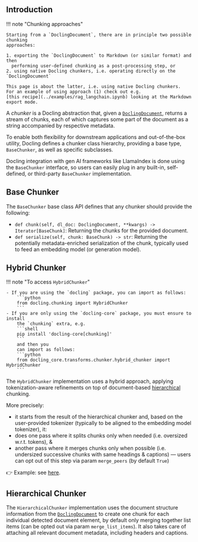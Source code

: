 ## Introduction

!!! note "Chunking approaches"

    Starting from a `DoclingDocument`, there are in principle two possible chunking
    approaches:

    1. exporting the `DoclingDocument` to Markdown (or similar format) and then
      performing user-defined chunking as a post-processing step, or
    2. using native Docling chunkers, i.e. operating directly on the `DoclingDocument`

    This page is about the latter, i.e. using native Docling chunkers.
    For an example of using approach (1) check out e.g.
    [this recipe](../examples/rag_langchain.ipynb) looking at the Markdown export mode.

A *chunker* is a Docling abstraction that, given a
[`DoclingDocument`](./docling_document.md), returns a stream of chunks, each of which
captures some part of the document as a string accompanied by respective metadata.

To enable both flexibility for downstream applications and out-of-the-box utility,
Docling defines a chunker class hierarchy, providing a base type, `BaseChunker`, as well
as specific subclasses.

Docling integration with gen AI frameworks like LlamaIndex is done using the
`BaseChunker` interface, so users can easily plug in any built-in, self-defined, or
third-party `BaseChunker` implementation.

## Base Chunker

The `BaseChunker` base class API defines that any chunker should provide the following:

- `def chunk(self, dl_doc: DoclingDocument, **kwargs) -> Iterator[BaseChunk]`:
  Returning the chunks for the provided document.
- `def serialize(self, chunk: BaseChunk) -> str`:
  Returning the potentially metadata-enriched serialization of the chunk, typically
  used to feed an embedding model (or generation model).

## Hybrid Chunker

!!! note "To access `HybridChunker`"

    - If you are using the `docling` package, you can import as follows:
        ```python
        from docling.chunking import HybridChunker
        ```
    - If you are only using the `docling-core` package, you must ensure to install
        the `chunking` extra, e.g.
        ```shell
        pip install 'docling-core[chunking]'
        ```
        and then you
        can import as follows:
        ```python
        from docling_core.transforms.chunker.hybrid_chunker import HybridChunker
        ```

The `HybridChunker` implementation uses a hybrid approach, applying tokenization-aware
refinements on top of document-based [hierarchical](#hierarchical-chunker) chunking.

More precisely:

- it starts from the result of the hierarchical chunker and, based on the user-provided
  tokenizer (typically to be aligned to the embedding model tokenizer), it:
- does one pass where it splits chunks only when needed (i.e. oversized w.r.t.
tokens), &
- another pass where it merges chunks only when possible (i.e. undersized successive
chunks with same headings & captions) — users can opt out of this step via param
`merge_peers` (by default `True`)

👉 Example: see  [here](../examples/hybrid_chunking.ipynb).

## Hierarchical Chunker

The `HierarchicalChunker` implementation uses the document structure information from
the [`DoclingDocument`](./docling_document.md) to create one chunk for each individual
detected document element, by default only merging together list items (can be opted out
via param `merge_list_items`). It also takes care of attaching all relevant document
metadata, including headers and captions.
